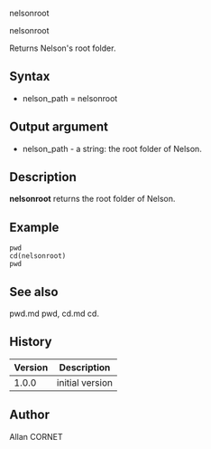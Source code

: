 



nelsonroot


nelsonroot

Returns Nelson's root folder.

## Syntax

- nelson_path = nelsonroot

## Output argument

 - nelson_path - a string: the root folder of Nelson.

## Description


  <p><b>nelsonroot</b> returns the root folder of Nelson.</p>


## Example

```Nelson
pwd
cd(nelsonroot)
pwd
```

## See also

pwd.md pwd, cd.md cd.
## History

|Version|Description|
|------|------|
|1.0.0|initial version|


## Author

Allan CORNET




